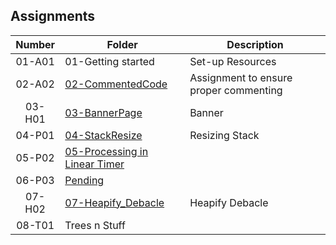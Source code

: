 ## Assignments

| Number | Folder | Description |
| :----: | ------ | ----------- |
|01-A01|01-Getting started|Set-up Resources|
|02-A02|<a href="https://github.com/LandenSJones/3013-ALG-Jones/tree/master/Assignments/02-CommentedCode/">02-CommentedCode|Assignment to ensure proper commenting|
|03-H01|<a href= "https://github.com/LandenSJones/3013-ALG-Jones/blob/master/Assignments/03-BannerPage/banner.txt"/>03-BannerPage|Banner|
|04-P01|<a href="https://github.com/LandenSJones/3013-ALG-Jones/tree/master/Assignments/04-StackResize"/>04-StackResize|Resizing Stack|
|05-P02|<a href= "https://github.com/LandenSJones/3013-ALG-Jones/tree/master/Assignments/P02"/>05-Processing in Linear Timer| |
|06-P03|<a href= "https://github.com/LandenSJones/3013-ALG-Jones/tree/master/Assignments/P04"/>Pending| |
|07-H02|<a href= "https://github.com/LandenSJones/3013-ALG-Jones/blob/master/Assignments/H02/homework.cpp"/>07-Heapify_Debacle|Heapify Debacle|
|08-T01|Trees n Stuff||
